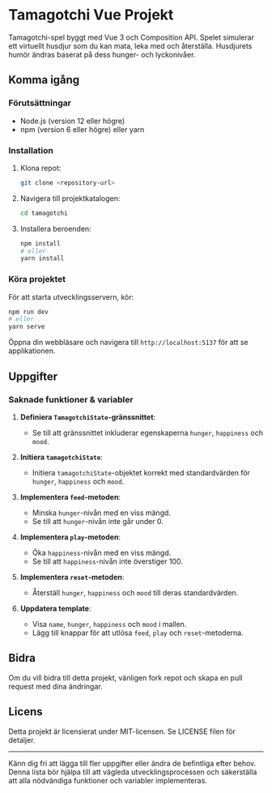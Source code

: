 # Tamagotchi Vue Projekt

Tamagotchi-spel byggt med Vue 3 och Composition API. Spelet simulerar ett virtuellt husdjur som du kan mata, leka med och återställa. Husdjurets humör ändras baserat på dess hunger- och lyckonivåer.

## Komma igång

### Förutsättningar

- Node.js (version 12 eller högre)
- npm (version 6 eller högre) eller yarn

### Installation

1. Klona repot:
   ```sh
   git clone <repository-url>
   ```

2. Navigera till projektkatalogen:
   ```sh
   cd tamagotchi
   ```

3. Installera beroenden:
   ```sh
   npm install
   # eller
   yarn install
   ```

### Köra projektet

För att starta utvecklingsservern, kör:
```sh
npm run dev
# eller
yarn serve
```

Öppna din webbläsare och navigera till `http://localhost:5137` för att se applikationen.

## Uppgifter

### Saknade funktioner & variabler

1. **Definiera `TamagotchiState`-gränssnittet**:
   - Se till att gränssnittet inkluderar egenskaperna `hunger`, `happiness` och `mood`.

2. **Initiera `tamagotchiState`**:
   - Initiera `tamagotchiState`-objektet korrekt med standardvärden för `hunger`, `happiness` och `mood`.

3. **Implementera `feed`-metoden**:
   - Minska `hunger`-nivån med en viss mängd.
   - Se till att `hunger`-nivån inte går under 0.

4. **Implementera `play`-metoden**:
   - Öka `happiness`-nivån med en viss mängd.
   - Se till att `happiness`-nivån inte överstiger 100.

5. **Implementera `reset`-metoden**:
   - Återställ `hunger`, `happiness` och `mood` till deras standardvärden.

6. **Uppdatera template**:
   - Visa `name`, `hunger`, `happiness` och `mood` i mallen.
   - Lägg till knappar för att utlösa `feed`, `play` och `reset`-metoderna.

## Bidra

Om du vill bidra till detta projekt, vänligen fork repot och skapa en pull request med dina ändringar.

## Licens

Detta projekt är licensierat under MIT-licensen. Se LICENSE filen för detaljer.

---

Känn dig fri att lägga till fler uppgifter eller ändra de befintliga efter behov. Denna lista bör hjälpa till att vägleda utvecklingsprocessen och säkerställa att alla nödvändiga funktioner och variabler implementeras.